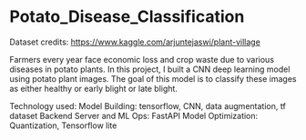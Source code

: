 # Potato_Disease_Classification

Dataset credits: https://www.kaggle.com/arjuntejaswi/plant-village

Farmers every year face economic loss and crop waste due to various diseases in potato plants. 
In this project, I built a CNN deep learning model using potato plant images. The goal of this model is to classify these images as either healthy or early blight or late blight. 

Technology used:
Model Building: tensorflow, CNN, data augmentation, tf dataset <n>
Backend Server and ML Ops: FastAPI <n>
Model Optimization: Quantization, Tensorflow lite <n>
